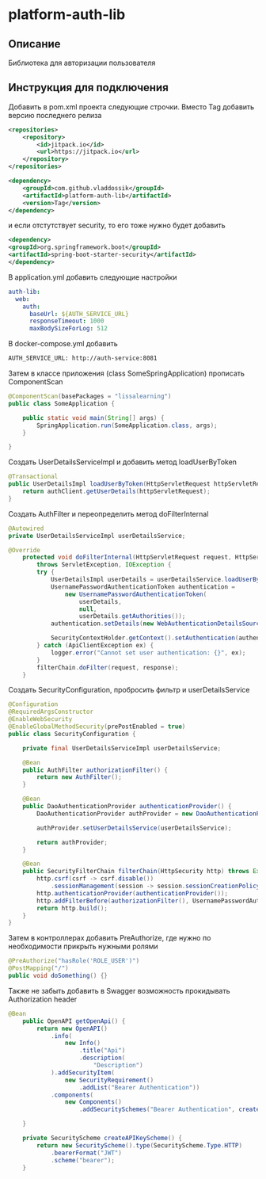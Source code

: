 # platform-auth-lib

## Описание
Библиотека для авторизации пользователя

## Инструкция для подключения
Добавить в pom.xml проекта следующие строчки. Вместо Tag добавить версию последнего релиза
``` xml
<repositories>
    <repository>
        <id>jitpack.io</id>
        <url>https://jitpack.io</url>
    </repository>
</repositories>
```
``` xml
<dependency>
    <groupId>com.github.vladdossik</groupId>
    <artifactId>platform-auth-lib</artifactId>
    <version>Tag</version>
</dependency>
```

и если отстутствует security, то его тоже нужно будет добавить
``` xml
<dependency>
<groupId>org.springframework.boot</groupId>
<artifactId>spring-boot-starter-security</artifactId>
</dependency>
```

В application.yml добавить следующие настройки
``` yml
auth-lib:
  web:
    auth:
      baseUrl: ${AUTH_SERVICE_URL}
      responseTimeout: 1000
      maxBodySizeForLog: 512
```
В docker-compose.yml добавить
``` dockerfile
AUTH_SERVICE_URL: http://auth-service:8081
```
Затем в классе приложения (class SomeSpringApplication) прописать ComponentScan
``` java
@ComponentScan(basePackages = "lissalearning")
public class SomeApplication {

	public static void main(String[] args) {
		SpringApplication.run(SomeApplication.class, args);
	}

}
```

Создать UserDetailsServiceImpl и добавить метод loadUserByToken
``` java
@Transactional
public UserDetailsImpl loadUserByToken(HttpServletRequest httpServletRequest) throws ApiClientException {
    return authClient.getUserDetails(httpServletRequest);
}
```
Создать AuthFilter и переопределить метод doFilterInternal
``` java
@Autowired
private UserDetailsServiceImpl userDetailsService;

@Override
    protected void doFilterInternal(HttpServletRequest request, HttpServletResponse response, FilterChain filterChain)
        throws ServletException, IOException {
        try {
            UserDetailsImpl userDetails = userDetailsService.loadUserByToken(request);
            UsernamePasswordAuthenticationToken authentication =
                new UsernamePasswordAuthenticationToken(
                    userDetails,
                    null,
                    userDetails.getAuthorities());
            authentication.setDetails(new WebAuthenticationDetailsSource().buildDetails(request));

            SecurityContextHolder.getContext().setAuthentication(authentication);
        } catch (ApiClientException ex) {
            logger.error("Cannot set user authentication: {}", ex);
        }
        filterChain.doFilter(request, response);
    }
```
Создать SecurityConfiguration, пробросить фильтр и userDetailsService
``` java
@Configuration
@RequiredArgsConstructor
@EnableWebSecurity
@EnableGlobalMethodSecurity(prePostEnabled = true)
public class SecurityConfiguration {

    private final UserDetailsServiceImpl userDetailsService;

    @Bean
    public AuthFilter authorizationFilter() {
        return new AuthFilter();
    }

    @Bean
    public DaoAuthenticationProvider authenticationProvider() {
        DaoAuthenticationProvider authProvider = new DaoAuthenticationProvider();

        authProvider.setUserDetailsService(userDetailsService);

        return authProvider;
    }

    @Bean
    public SecurityFilterChain filterChain(HttpSecurity http) throws Exception {
        http.csrf(csrf -> csrf.disable())
            .sessionManagement(session -> session.sessionCreationPolicy(SessionCreationPolicy.STATELESS));
        http.authenticationProvider(authenticationProvider());
        http.addFilterBefore(authorizationFilter(), UsernamePasswordAuthenticationFilter.class);
        return http.build();
    }
}
```

Затем в контроллерах добавить PreAuthorize, где нужно по необходимости прикрыть нужными ролями
``` java
@PreAuthorize("hasRole('ROLE_USER')")
@PostMapping("/")
public void doSomething() {}
```
Также не забыть добавить в Swagger возможность прокидывать Authorization header
``` java
@Bean
    public OpenAPI getOpenApi() {
        return new OpenAPI()
            .info(
                new Info()
                    .title("Api")
                    .description(
                        "Description")
            ).addSecurityItem(
                new SecurityRequirement()
                    .addList("Bearer Authentication"))
            .components(
                new Components()
                    .addSecuritySchemes("Bearer Authentication", createAPIKeyScheme()));

    }

    private SecurityScheme createAPIKeyScheme() {
        return new SecurityScheme().type(SecurityScheme.Type.HTTP)
            .bearerFormat("JWT")
            .scheme("bearer");
    }
```